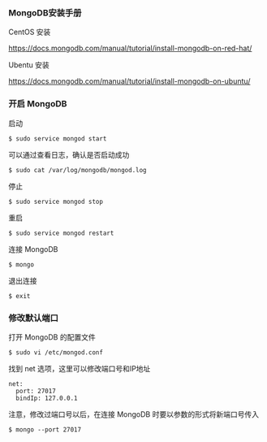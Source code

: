 ### MongoDB安装手册

CentOS 安装

https://docs.mongodb.com/manual/tutorial/install-mongodb-on-red-hat/

Ubentu 安装

https://docs.mongodb.com/manual/tutorial/install-mongodb-on-ubuntu/



### 开启 MongoDB

启动

```shell
$ sudo service mongod start
```

可以通过查看日志，确认是否启动成功

```shell
$ sudo cat /var/log/mongodb/mongod.log
```

停止

```shell
$ sudo service mongod stop
```

重启

```shell
$ sudo service mongod restart
```

连接 MongoDB

```shell
$ mongo
```

退出连接

```shell
$ exit
```



### 修改默认端口

打开 MongoDB 的配置文件

```shell
$ sudo vi /etc/mongod.conf
```

找到 net 选项，这里可以修改端口号和IP地址

```
net:
  port: 27017
  bindIp: 127.0.0.1 
```

注意，修改过端口号以后，在连接 MongoDB 时要以参数的形式将新端口号传入

```shell
$ mongo --port 27017
```



